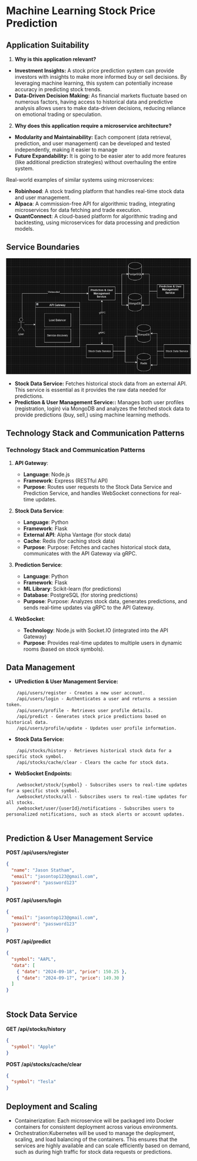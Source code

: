 # Machine Learning Stock Price Prediction
## Application Suitability
1. **Why is this application relevant?**
* **Investment Insights:** A stock price prediction system can provide investors with insights to make more informed buy or sell decisions. By leveraging machine learning, this system can potentially increase accuracy in predicting stock trends.
* **Data-Driven Decision Making:** As financial markets fluctuate based on numerous factors, having access to historical data and predictive analysis allows users to make data-driven decisions, reducing reliance on emotional trading or speculation.

2. **Why does this application require a microservice architecture?**
* **Modularity and Maintainability:** Each component (data retrieval, prediction, and user management) can be developed and tested independently, making it easier to manage
* **Future Expandability:** It is going to be easier ater to  add more features (like additional prediction strategies) without overhauling the entire system.

Real-world examples of similar systems using microservices:

- **Robinhood**: A stock trading platform that handles real-time stock data and user management.
- **Alpaca**: A commission-free API for algorithmic trading, integrating microservices for data fetching and trade execution.
- **QuantConnect**: A cloud-based platform for algorithmic trading and backtesting, using microservices for data processing and prediction models.


## Service Boundaries
![Scheme](./images/scheme4.png)

* **Stock Data Service:** Fetches historical stock data from an external API. This service is essential as it provides the raw data needed for predictions.
* **Prediction & User Management Service::**  Manages both user profiles (registration, login) via MongoDB and analyzes the fetched stock data to provide predictions (buy, sell,) using machine learning methods. 

## Technology Stack and Communication Patterns

### Technology Stack and Communication Patterns

1. **API Gateway**:
   - **Language**: Node.js
   - **Framework**: Express (RESTful API)
   - **Purpose**: Routes user requests to the Stock Data Service and Prediction Service, and handles WebSocket connections for real-time updates.

2. **Stock Data Service**:
   - **Language**: Python
   - **Framework**: Flask
   - **External API**: Alpha Vantage (for stock data)
   - **Cache**: Redis (for caching stock data)
   - **Purpose**: Purpose: Fetches and caches historical stock data, communicates with the API Gateway via gRPC.

3. **Prediction Service**:
   - **Language**: Python
   - **Framework**: Flask
   - **ML Library**: Scikit-learn (for predictions)
   - **Database**: PostgreSQL (for storing predictions)
   - **Purpose**: Purpose: Analyzes stock data, generates predictions, and sends real-time updates via gRPC to the API Gateway.

4. **WebSocket**:
   - **Technology**:  Node.js with Socket.IO (integrated into the API Gateway)
   - **Purpose**: Provides real-time updates to multiple users in dynamic rooms (based on stock symbols).


## Data Management
* **UPrediction & User Management Service:**
```
    /api/users/register - Creates a new user account.
    /api/users/login - Authenticates a user and returns a session token.
    /api/users/profile - Retrieves user profile details.
    /api/predict - Generates stock price predictions based on historical data.
    /api/users/profile/update - Updates user profile information.
```

* **Stock Data Service:**

```
    /api/stocks/history - Retrieves historical stock data for a specific stock symbol.
    /api/stocks/cache/clear - Clears the cache for stock data.

```

* **WebSocket Endpoints:**

```
    /websocket/stock/{symbol} - Subscribes users to real-time updates for a specific stock symbol.
    /websocket/stocks/all - Subscribes users to real-time updates for all stocks.
    /websocket/user/{userId}/notifications - Subscribes users to personalized notifications, such as stock alerts or account updates.


```

## Prediction & User Management Service

**POST /api/users/register**

```json
{
  "name": "Jason Statham",
  "email": "jasontop123@gmail.com",
  "password": "password123"
}


```


**POST /api/users/login**

```json
{
  "email": "jasontop123@gmail.com",
  "password": "password123"
}


```
**POST /api/predict**
```json
{
  "symbol": "AAPL",
  "data": [
    { "date": "2024-09-18", "price": 150.25 },
    { "date": "2024-09-17", "price": 149.30 }
  ]
}



```
## Stock Data Service

**GET /api/stocks/history**

```json
{
  "symbol": "Apple"
}

```

**POST /api/stocks/cache/clear**

```json
{
  "symbol": "Tesla"
}

```



## Deployment and Scaling

* Containerization: Each microservice will be packaged into Docker containers for consistent deployment across various environments.
* Orchestration:Kubernetes will be used to manage the deployment, scaling, and load balancing of the containers. This ensures that the services are highly available and can scale efficiently based on demand, such as during high traffic for stock data requests or predictions.
